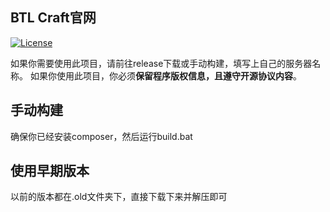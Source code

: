 ## BTL Craft官网

[![License](https://img.shields.io/github/license/Rene8028/carpet-iee-addition.svg)](http://www.gnu.org/licenses/lgpl-3.0.html)

如果你需要使用此项目，请前往release下载或手动构建，填写上自己的服务器名称。
如果你使用此项目，你必须**保留程序版权信息，且遵守开源协议内容**。

## 手动构建
确保你已经安装composer，然后运行build.bat
  
## 使用早期版本
以前的版本都在.old文件夹下，直接下载下来并解压即可
